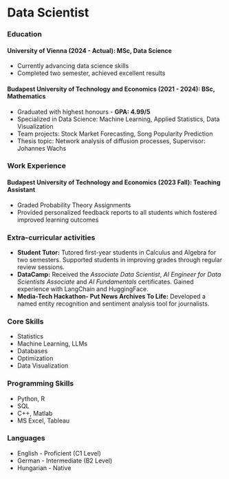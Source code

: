 # Data Scientist

### Education
#### University of Vienna (2024 - Actual): MSc, Data Science
- Currently advancing data science skills
- Completed two semester, achieved excellent results

#### Budapest University of Technology and Economics (2021 - 2024): BSc, Mathematics
- Graduated with highest honours - **GPA: 4.99/5**
- Specialized in Data Science: Machine Learning, Applied Statistics, Data Visualization
- Team projects: Stock Market Forecasting, Song Popularity Prediction
- Thesis topic: Network analysis of diffusion processes,  Supervisor: Johannes Wachs

### Work Experience
#### Budapest University of Technology and Economics (2023 Fall): Teaching Assistant
- Graded Probability Theory Assignments
- Provided personalized feedback reports to all students which fostered improved learning outcomes

### Extra-curricular activities
- **Student Tutor:** Tutored first-year students in Calculus and Algebra for two semesters. Supported students in improving grades through regular review sessions.
- **DataCamp:**  Received the *Associate Data Scientist*, *AI Engineer for Data Scientists Associate* and *AI Fundamentals* certificates. Gained experience with LangChain and HuggingFace.
- **Media-Tech Hackathon- Put News Archives To Life:** Developed a named entity recognition and sentiment analysis tool for journalists.

### Core Skills
- Statistics
- Machine Learning, LLMs
- Databases
- Optimization
- Data Visualization

### Programming Skills
- Python, R
- SQL
- C++, Matlab
- MS Excel, Tableau

### Languages
- English - Proficient (C1 Level)
- German - Intermediate (B2 Level)
- Hungarian - Native
